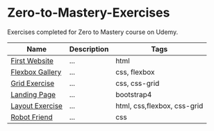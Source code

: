# Zero-to-Mastery-Exercises
Exercises completed for Zero to Mastery course on Udemy.

| Name                  | Description          | Tags                        |
| --------------------- | -------------------- | --------------------------- |
| [First Website](https://github.com/ann-dev/Zero-to-Mastery-Exercises/tree/master/ztm-first-website) | ... | html |
| [Flexbox Gallery](https://github.com/ann-dev/Zero-to-Mastery-Exercises/tree/master/ztm-flexbox-gallery) | ... | css, flexbox |
| [Grid Exercise](https://github.com/ann-dev/Zero-to-Mastery-Exercises/tree/master/ztm-grid-exercise) | ... | css, css-grid |
| [Landing Page](https://github.com/ann-dev/Zero-to-Mastery-Exercises/tree/master/ztm-landing-page) | ... | bootstrap4 |
| [Layout Exercise](https://github.com/ann-dev/Zero-to-Mastery-Exercises/tree/master/ztm-layout-exercise)| ... | html, css,flexbox, css-grid |
| [Robot Friend]() | ... | css |
